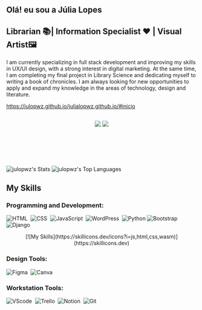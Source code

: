 ## Olá! eu sou a Júlia Lopes
## Librarian 📚| Information Specialist ❤️ | Visual Artist🖼️
I am currently specializing in full stack development and improving my skills in UX/UI design, with a strong interest in digital marketing. At the same time, I am completing my final project in Library Science and dedicating myself to writing a book of chronicles. I am always looking for new opportunities to apply and expand my knowledge in the areas of technology, design and literature.

https://julopwz.github.io/julialopwz.github.io/#inicio
##
<div>
<div align="center" style="margin-bottom:100px">
    <a href="https://www.linkedin.com/in/julialopescarvalho/" target="_blank"><img src="https://img.shields.io/badge/-LinkedIn-%230077B5?style=for-the-badge&logo=linkedin&logoColor=white" target="_blank"></a> 
  <a href="mailto:juliaalopes14@gmail.com"><img src="https://img.shields.io/badge/-Gmail-D14836?style=for-the-badge&logo=gmail&logoColor=white" target="_blank"></a>
</div>
  
##
  
![julopwz's Stats](https://github-readme-stats.vercel.app/api?username=julopwz&theme=bear&show_icons=true&hide_border=false&count_private=true)
![julopwz's Top Languages](https://github-readme-stats.vercel.app/api/top-langs/?username=julopwz&theme=bear&show_icons=true&hide_border=false&layout=compact) 

## My Skills 

### Programming and Development:
![HTML](https://img.shields.io/badge/HTML5-E34F26?style=for-the-badge&logo=html5&logoColor=white)&nbsp;
![CSS](https://img.shields.io/badge/CSS3-1572B6?style=for-the-badge&logo=css3&logoColor=white)&nbsp;
![JavaScript](https://img.shields.io/badge/JavaScript-F7DF1E?style=for-the-badge&logo=javascript&logoColor=black)&nbsp;
![WordPress](https://img.shields.io/badge/WordPress-21759B?style=for-the-badge&logo=wordpress&logoColor=white)&nbsp;
![Python](https://img.shields.io/badge/Python-3776AB?style=for-the-badge&logo=python&logoColor=white)
![Bootstrap](https://img.shields.io/badge/Bootstrap-563D7C?style=for-the-badge&logo=bootstrap&logoColor=white)
![Django](https://img.shields.io/badge/Django-092E20?style=for-the-badge&logo=django&logoColor=white)
<p align="center">
   [![My Skills](https://skillicons.dev/icons?i=js,html,css,wasm)](https://skillicons.dev)
</p>

### Design Tools:
![Figma](https://img.shields.io/badge/Figma-F24E1E?style=for-the-badge&logo=figma&logoColor=white)&nbsp;
![Canva](https://img.shields.io/badge/Canva-%2300C4CC.svg?style=for-the-badge&logo=Canva&logoColor=white)&nbsp;

### Workstation Tools:

![VScode](https://img.shields.io/badge/vscode-007ACC?style=for-the-badge&logo=visual-studio-code&logoColor=white)&nbsp;
![Trello](https://img.shields.io/badge/Trello-0052CC?style=for-the-badge&logo=trello&logoColor=white)&nbsp;
![Notion](https://img.shields.io/badge/Notion-000000?style=for-the-badge&logo=notion&logoColor=white)&nbsp;
![Git](https://img.shields.io/badge/GIT-E44C30?style=for-the-badge&logo=git&logoColor=white)&nbsp;
